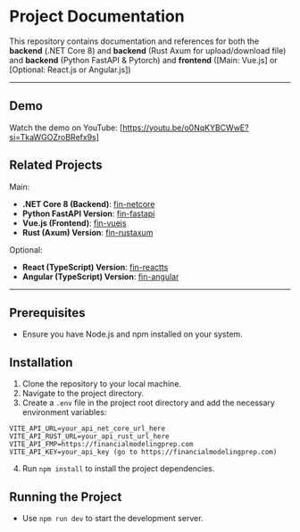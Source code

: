 # Project Documentation

This repository contains documentation and references for both the **backend** (.NET Core 8) and **backend** (Rust Axum for upload/download file) 
and **backend** (Python FastAPI & Pytorch) and **frontend** ([Main: Vue.js] or [Optional: React.js or Angular.js])

---

## Demo

Watch the demo on YouTube: [https://youtu.be/o0NqKYBCWwE?si=TkaWGOZroBRefx9s]

## Related Projects

Main:
- **.NET Core 8 (Backend)**: [fin-netcore](https://github.com/HairulDev/fin-netcore)
- **Python FastAPI Version**: [fin-fastapi](https://github.com/HairulDev/fin-fastapi)
- **Vue.js (Frontend)**: [fin-vuejs](https://github.com/HairulDev/fin-vuejs)
- **Rust (Axum) Version**: [fin-rustaxum](https://github.com/HairulDev/fin-rustaxum)

Optional:
- **React (TypeScript) Version**: [fin-reactts](https://github.com/HairulDev/fin-reactts)
- **Angular (TypeScript) Version**: [fin-angular](https://github.com/HairulDev/fin-angular)

---

## Prerequisites
- Ensure you have Node.js and npm installed on your system.

## Installation
1. Clone the repository to your local machine.
2. Navigate to the project directory.
3. Create a `.env` file in the project root directory and add the necessary environment variables:

```env
VITE_API_URL=your_api_net_core_url_here
VITE_API_RUST_URL=your_api_rust_url_here
VITE_API_FMP=https://financialmodelingprep.com
VITE_API_KEY=your_api_key (go to https://financialmodelingprep.com)
```

4. Run `npm install` to install the project dependencies.

## Running the Project
- Use `npm run dev` to start the development server.